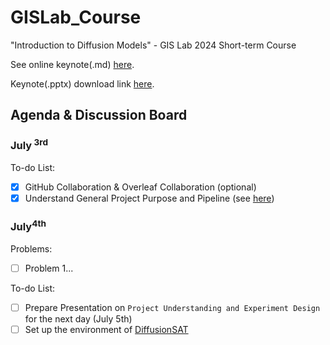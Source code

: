 # GISLab_Course

"Introduction to Diffusion Models" - GIS Lab 2024 Short-term Course

See online keynote(.md) [here](./docs/keynote.md).

Keynote(.pptx) download link [here](https://pan.baidu.com/s/1NAZi_NWV3lNLi1rNXhJxhA?pwd=0702).

## Agenda & Discussion Board

### July<sup> 3rd</sup>

To-do List:

- [x] GitHub Collaboration & Overleaf Collaboration (optional)
- [x] Understand General Project Purpose and Pipeline (see [here](./docs/pipeline.md))

### July<sup>4th</sup>

Problems:

- [ ] Problem 1...

To-do List:

- [ ] Prepare Presentation on `Project Understanding and Experiment Design` for the next day (July 5th)
- [ ] Set up the environment of  [DiffusionSAT](https://github.com/samar-khanna/DiffusionSat)
